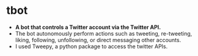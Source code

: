 # tbot
<ul style="list-style-type:disc">
  <li> <strong>A bot that controls a Twitter account via the Twitter API.</strong> </li>
  <li>The bot autonomously perform actions such as tweeting, re-tweeting, liking, following, unfollowing, or direct messaging other accounts.</li>
  <li>I used Tweepy, a python package to access the twitter APIs.</li>
</ul>



